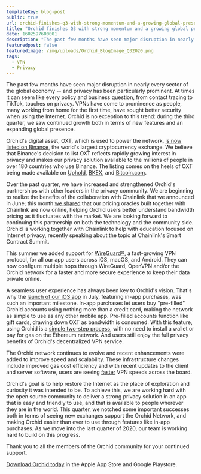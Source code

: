 ```yaml
---
templateKey: blog-post
public: true
url: orchid-finishes-q3-with-strong-momentum-and-a-growing-global-presence
title: "Orchid finishes Q3 with strong momentum and a growing global presence"
date: 1602597600001
description: "The past few months have seen major disruption in nearly every sector of the global economy -- and privacy has been particularly prominent. At times it can seem like every policy and business question, from contact tracing to TikTok, touches on privacy."
featuredpost: false
featuredimage: /img/uploads/Orchid_BlogImage_Q32020.png
tags:
  - VPN
  - Privacy
---
```

The past few months have seen major disruption in nearly every sector of the global economy -- and privacy has been particularly prominent. At times it can seem like every policy and business question, from contact tracing to TikTok, touches on privacy. VPNs have come to prominence as people, many working from home for the first time, have sought better security when using the Internet. Orchid is no exception to this trend: during the third quarter, we saw continued growth both in terms of new features and an expanding global presence.

Orchid's digital asset, OXT, which is used to power the network, [is now listed on Binance](/binance-worlds-largest-crypto-exchange-lists-orchid-digital-asset-oxt/), the world's largest cryptocurrency exchange. We believe that Binance's decision to list OXT reflects rapidly growing interest in privacy and makes our privacy solution available to the millions of people in over 180 countries who use Binance. The listing comes on the heels of OXT being made available on [Uphold](/orchids-momentum-accelerates-with-uphold-integration/), [BKEX](/oxt-expands-reach-with-new-exchange-listing-bkex/), and [Bitcoin.com](https://www.bitcoin.com/).

Over the past quarter, we have increased and strengthened Orchid's partnerships with other leaders in the privacy community. We are beginning to realize the benefits of the collaboration with Chainlink that we announced in June; this month [we shared](/orchid-launches-second-chainlink-oracle/) that our pricing oracles built together with Chainlink are now online, helping Orchid users better understand bandwidth pricing as it fluctuates with the market. We are looking forward to continuing this partnership on both the technology and the community side. Orchid is working together with Chainlink to help with education focused on Internet privacy, recently speaking about the topic at Chainlink's Smart Contract Summit.

This summer we added support for [WireGuard®️](/orchid-adds-wireguard-support-across-ios,-macos-and-android/?v), a fast-growing VPN protocol, for all our app users across iOS, macOS, and Android. They can now configure multiple hops through WireGuard, OpenVPN and/or the Orchid network for a faster and more secure experience to keep their data private online.

A seamless user experience has always been key to Orchid's vision. That's why the [launch of our iOS app](/orchid-launches-in-apple-app-store/#:~:text=In%2Dapp%20purchases%20give%20people,App%20Store%20and%20Google%20Playstore.) in July, featuring in-app purchases, was such an important milestone. In-app purchases let users buy "pre-filled" Orchid accounts using nothing more than a credit card, making the network as simple to use as any other mobile app. Pre-filled accounts function like gift cards, drawing down OXT as bandwidth is consumed. With this feature, using Orchid is a [simple two-step process](/how-to-start-using-orchids-crypto-vpn-in-seconds/), with no need to install a wallet or pay for gas on the Ethereum network. And users still enjoy the full privacy benefits of Orchid's decentralized VPN service.

The Orchid network continues to evolve and recent enhancements were added to improve speed and scalability. These infrastructure changes include improved gas cost efficiency and with recent updates to the client and server software, users are seeing [faster](/orchid-just-got-faster/) VPN speeds across the board.

Orchid's goal is to help restore the Internet as the place of exploration and curiosity it was intended to be. To achieve this, we are working hard with the open source community to deliver a strong privacy solution in an app that is easy and friendly to use, and that is available to people wherever they are in the world. This quarter, we notched some important successes both in terms of seeing new exchanges support the Orchid Network, and making Orchid easier than ever to use through features like in-app purchases. As we move into the last quarter of 2020, our team is working hard to build on this progress.

Thank you to all the members of the Orchid community for your continued support.

[Download Orchid today](https://www.orchid.com/download) in the Apple App Store and Google Playstore.